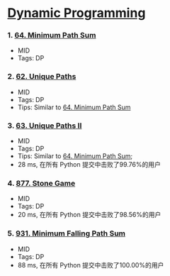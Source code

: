# [Dynamic Programming](https://yangshun.github.io/tech-interview-handbook/algorithms/dynamic-programming)

### 1. [64. Minimum Path Sum](https://leetcode-cn.com/problems/minimum-path-sum/solution/64-minimum-path-sum-by-lin-jy/)
- MID
- Tags: DP
  
### 2. [62. Unique Paths](https://leetcode-cn.com/problems/unique-paths/)
- MID
- Tags: DP
- Tips: Similar to [64. Minimum Path Sum](https://leetcode-cn.com/problems/minimum-path-sum/solution/64-minimum-path-sum-by-lin-jy/)

### 3. [63. Unique Paths II](https://leetcode-cn.com/problems/unique-paths-ii/)
- MID
- Tags: DP
- Tips: Similar to [64. Minimum Path Sum](https://leetcode-cn.com/problems/minimum-path-sum/solution/64-minimum-path-sum-by-lin-jy/); 
- 28 ms, 在所有 Python 提交中击败了99.76%的用户

### 4. [877. Stone Game](https://leetcode-cn.com/problems/stone-game/)
- MID
- Tags: DP
- 20 ms, 在所有 Python 提交中击败了98.56%的用户

### 5. [931. Minimum Falling Path Sum](https://leetcode-cn.com/problems/minimum-falling-path-sum/solution/931-minimum-falling-path-sum-by-lin-jy/)
- MID
- Tags: DP
- 88 ms, 在所有 Python 提交中击败了100.00%的用户
